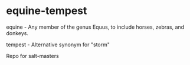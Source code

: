 equine-tempest
=============

equine - Any member of the genus Equus, to include horses, zebras, and donkeys.


tempest - Alternative synonym for "storm"

Repo for salt-masters

